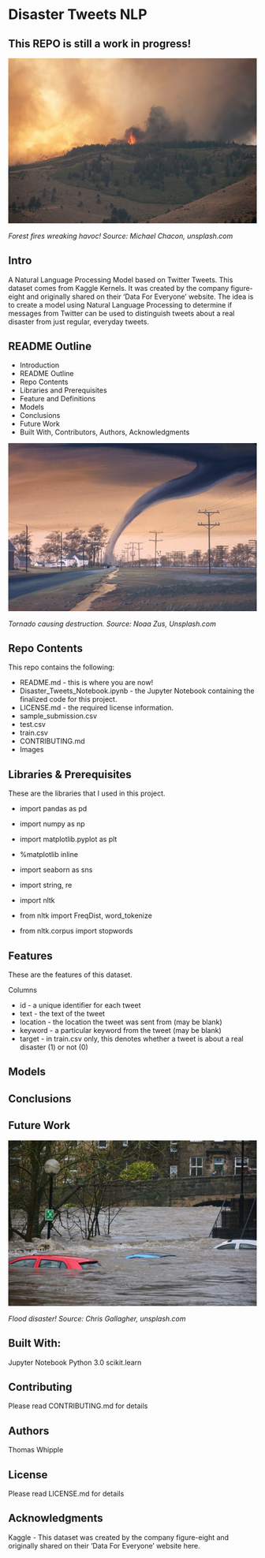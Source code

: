 # Disaster Tweets NLP

## This REPO is still a work in progress!

![picture1](https://raw.githubusercontent.com/twhipple/Disaster_Tweets_NLP/main/Images/michael-chacon-wRw3L6hwB2E-unsplash.jpg)

*Forest fires wreaking havoc! Source: Michael Chacon, unsplash.com*


## Intro
A Natural Language Processing Model based on Twitter Tweets. This dataset comes from Kaggle Kernels. It was created by the company figure-eight and originally shared on their ‘Data For Everyone’ website. The idea is to create a model using Natural Language Processing to determine if messages from Twitter can be used to distinguish tweets about a real disaster from just regular, everyday tweets.


## README Outline
* Introduction 
* README Outline
* Repo Contents
* Libraries and Prerequisites
* Feature and Definitions
* Models
* Conclusions
* Future Work
* Built With, Contributors, Authors, Acknowledgments


![picture2](https://raw.githubusercontent.com/twhipple/Disaster_Tweets_NLP/main/Images/noaa-Zus94oboIsM-unsplash.jpg)

*Tornado causing destruction. Source: Noaa Zus, Unsplash.com*



## Repo Contents
This repo contains the following:
* README.md - this is where you are now!
* Disaster_Tweets_Notebook.ipynb - the Jupyter Notebook containing the finalized code for this project.
* LICENSE.md - the required license information.
* sample_submission.csv
* test.csv
* train.csv
* CONTRIBUTING.md 
* Images



## Libraries & Prerequisites
These are the libraries that I used in this project.

* import pandas as pd
* import numpy as np
* import matplotlib.pyplot as plt
* %matplotlib inline
* import seaborn as sns

* import string, re
* import nltk
* from nltk import FreqDist, word_tokenize
* from nltk.corpus import stopwords 



## Features
These are the features of this dataset.

Columns
* id - a unique identifier for each tweet
* text - the text of the tweet
* location - the location the tweet was sent from (may be blank)
* keyword - a particular keyword from the tweet (may be blank)
* target - in train.csv only, this denotes whether a tweet is about a real disaster (1) or not (0)


## Models




## Conclusions




## Future Work



![Picture3](https://raw.githubusercontent.com/twhipple/Disaster_Tweets_NLP/main/Images/chris-gallagher-4zxp5vlmvnI-unsplash.jpg)

*Flood disaster! Source: Chris Gallagher, unsplash.com*


## Built With:
Jupyter Notebook
Python 3.0
scikit.learn


## Contributing
Please read CONTRIBUTING.md for details


## Authors
Thomas Whipple


## License
Please read LICENSE.md for details


## Acknowledgments
Kaggle - This dataset was created by the company figure-eight and originally shared on their ‘Data For Everyone’ website here.

